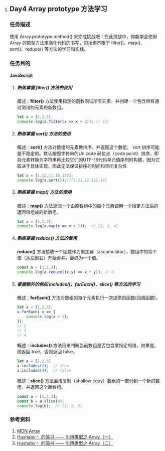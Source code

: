 1. ## Day4 Array prototype 方法学习

   ### 任务描述

   使用 Array.prototype.method() 来完成挑战吧！在此挑战中，你能学会使用 Array 的原型方法来简化代码的书写，包括但不限于 filter()、map()、sort()、reduce() 等方法的学习和实践。

   ### 任务目的

   #### JavaScript

   1. ##### 熟练掌握 filter() 方法的使用

      概述：**filter()** 方法使用指定的函数测试所有元素，并创建一个包含所有通过测试的元素的新数组。

      ```javascript
      let a = [1,2,3];
      console.log(a.filter(x => x > 2)); // [3]
      ```

      

   2. ##### 熟练掌握 sort() 方法的使用

      概述：**sort()** 方法对数组的元素做排序，并返回这个数组。 sort 排序可能是不稳定的。默认按照字符串的Unicode 码位点（code point）排序，即将元素转换为字符串再比较它们的UTF-16代码单元值序列时构建，因为它取决于具体实现，因此无法保证排序的时间和空间复杂性

      ```javascript
      let a = [1,12,11,16,122];
      console.log(a.sort());//[1,11,12,122,16]
      ```

      

   3. ##### 熟练掌握 map() 方法的使用

      概述：**map()** 方法返回一个由原数组中的每个元素调用一个指定方法后的返回值组成的新数组。

      ```javascript
      let a = [1,2,3];
      console.log(a.map(x => x + 1));  // [2, 3, 4]
      ```

      

   4. ##### 熟练掌握 reduce() 方法的使用

      **reduce()** 方法接收一个函数作为累加器（accumulator），数组中的每个值（从左到右）开始合并，最终为一个值。

      ```javascript
      const a = [1,2,3];
      console.log(a.reduce((x,y) => x * y)); // 6
      ```

      

   5. ##### 掌握额外的例如 includes()、forEach()、slice() 等方法的学习

      概述：**forEach()** 方法对数组的每个元素执行一次提供的函数(回调函数)。

      ```javascript
      let a = [1,2,3];
      a.forEach( x => {
          console.log(x + 1);
      });
      // 2
      // 3
      // 4
      ```

      概述：**includes()** 方法用来判断当前数组是否包含某指定的值，如果是，则返回 true，否则返回 false。

      ```javascript
      let a = [1,2,3];
      a.includes(2);  // true
      a.includes(4);  // false
      ```

      概述：**slice()** 方法会浅复制（shallow copy）数组的一部分到一个新的数组，并返回这个新数组。

      ```javascript
      const a = [1,2,3];
      const b = a.slice(0);
      console.log(b);  // [1, 2, 3]
      ```

      

   ### 参考资料

   1. [MDN Array](https://developer.mozilla.org/zh-CN/docs/Web/JavaScript/Reference/Global_Objects/Array)
   2. [Hushaby丶 的简书 —— 引用类型之 Array（一）](http://www.jianshu.com/p/9546aa0d1c33)
   3. [Hushaby丶 的简书 —— 引用类型之 Array（二）](http://www.jianshu.com/p/8dd1af6d868e)
